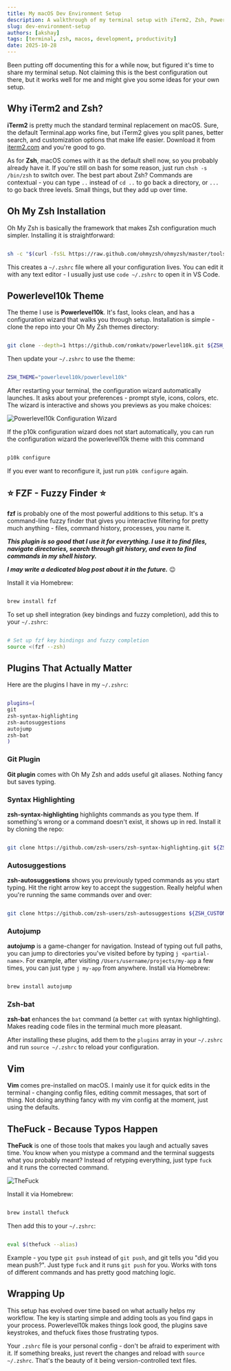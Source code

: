 ```yaml
---
title: My macOS Dev Environment Setup
description: A walkthrough of my terminal setup with iTerm2, Zsh, Powerlevel10k, and useful plugins that make development smoother
slug: dev-environment-setup
authors: [akshay]
tags: [terminal, zsh, macos, development, productivity]
date: 2025-10-28
---
```


Been putting off documenting this for a while now, but figured it's time to share my terminal setup. Not claiming this is the best configuration out there, but it works well for me and might give you some ideas for your own setup.

<!--truncate-->

## Why iTerm2 and Zsh?

**iTerm2** is pretty much the standard terminal replacement on macOS. Sure, the default Terminal.app works fine, but iTerm2 gives you split panes, better search, and customization options that make life easier. Download it from [iterm2.com](https://iterm2.com) and you're good to go.

As for **Zsh**, macOS comes with it as the default shell now, so you probably already have it. If you're still on bash for some reason, just run `chsh -s /bin/zsh` to switch over. The best part about Zsh? Commands are contextual - you can type `..` instead of `cd ..` to go back a directory, or `...` to go back three levels. Small things, but they add up over time.

## Oh My Zsh Installation

Oh My Zsh is basically the framework that makes Zsh configuration much simpler. Installing it is straightforward:

```bash

sh -c "$(curl -fsSL https://raw.github.com/ohmyzsh/ohmyzsh/master/tools/install.sh)"
```

This creates a `~/.zshrc` file where all your configuration lives. You can edit it with any text editor - I usually just use `code ~/.zshrc` to open it in VS Code.

## Powerlevel10k Theme

The theme I use is **Powerlevel10k**. It's fast, looks clean, and has a configuration wizard that walks you through setup. Installation is simple - clone the repo into your Oh My Zsh themes directory:

```bash

git clone --depth=1 https://github.com/romkatv/powerlevel10k.git ${ZSH_CUSTOM:-$HOME/.oh-my-zsh/custom}/themes/powerlevel10k

```

Then update your `~/.zshrc` to use the theme:

```bash

ZSH_THEME="powerlevel10k/powerlevel10k"

```

After restarting your terminal, the configuration wizard automatically launches. It asks about your preferences - prompt style, icons, colors, etc. The wizard is interactive and shows you previews as you make choices:

![Powerlevel10k Configuration Wizard](https://raw.githubusercontent.com/romkatv/powerlevel10k-media/master/configuration-wizard.gif)

If the p10k configuration wizard does not start automatically, you can run the configuration wizard the powerlevel10k theme with this command

```bash

p10k configure

```

If you ever want to reconfigure it, just run `p10k configure` again.

## :star: FZF - Fuzzy Finder :star: 

**fzf** is probably one of the most powerful additions to this setup. It's a command-line fuzzy finder that gives you interactive filtering for pretty much anything - files, command history, processes, you name it.

_**This plugin is so good that I use it for everything. I use it to find files, navigate directories, search through git history, and even to find commands in my shell history.**_

_**I may write a dedicated blog post about it in the future.**_ :wink:

Install it via Homebrew:

```bash

brew install fzf

```

To set up shell integration (key bindings and fuzzy completion), add this to your `~/.zshrc`:

```bash

# Set up fzf key bindings and fuzzy completion
source <(fzf --zsh)

```

## Plugins That Actually Matter

Here are the plugins I have in my `~/.zshrc`:

```bash

plugins=(
git
zsh-syntax-highlighting
zsh-autosuggestions
autojump
zsh-bat
)

```

### Git Plugin

**Git plugin** comes with Oh My Zsh and adds useful git aliases. Nothing fancy but saves typing.

### Syntax Highlighting

**zsh-syntax-highlighting** highlights commands as you type them. If something's wrong or a command doesn't exist, it shows up in red. Install it by cloning the repo:

```bash

git clone https://github.com/zsh-users/zsh-syntax-highlighting.git ${ZSH_CUSTOM:-~/.oh-my-zsh/custom}/plugins/zsh-syntax-highlighting

```

### Autosuggestions

**zsh-autosuggestions** shows you previously typed commands as you start typing. Hit the right arrow key to accept the suggestion. Really helpful when you're running the same commands over and over:

```bash

git clone https://github.com/zsh-users/zsh-autosuggestions ${ZSH_CUSTOM:-~/.oh-my-zsh/custom}/plugins/zsh-autosuggestions

```

### Autojump

**autojump** is a game-changer for navigation. Instead of typing out full paths, you can jump to directories you've visited before by typing `j <partial-name>`. For example, after visiting `/Users/username/projects/my-app` a few times, you can just type `j my-app` from anywhere. Install via Homebrew:

```bash

brew install autojump

```

### Zsh-bat

**zsh-bat** enhances the `bat` command (a better `cat` with syntax highlighting). Makes reading code files in the terminal much more pleasant.

After installing these plugins, add them to the `plugins` array in your `~/.zshrc` and run `source ~/.zshrc` to reload your configuration.

## Vim

**Vim** comes pre-installed on macOS. I mainly use it for quick edits in the terminal - changing config files, editing commit messages, that sort of thing. Not doing anything fancy with my vim config at the moment, just using the defaults.

## TheFuck - Because Typos Happen

**TheFuck** is one of those tools that makes you laugh and actually saves time. You know when you mistype a command and the terminal suggests what you probably meant? Instead of retyping everything, just type `fuck` and it runs the corrected command.

![TheFuck](https://raw.githubusercontent.com/nvbn/thefuck/master/example.gif)

Install it via Homebrew:

```bash

brew install thefuck

```

Then add this to your `~/.zshrc`:

```bash

eval $(thefuck --alias)

```

Example - you type `git psuh` instead of `git push`, and git tells you "did you mean push?". Just type `fuck` and it runs `git push` for you. Works with tons of different commands and has pretty good matching logic.

## Wrapping Up

This setup has evolved over time based on what actually helps my workflow. The key is starting simple and adding tools as you find gaps in your process. Powerlevel10k makes things look good, the plugins save keystrokes, and thefuck fixes those frustrating typos.

Your `.zshrc` file is your personal config - don't be afraid to experiment with it. If something breaks, just revert the changes and reload with `source ~/.zshrc`. That's the beauty of it being version-controlled text files.
